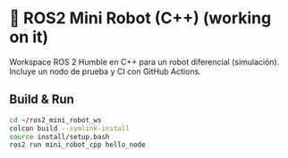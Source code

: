 # 🤖 ROS2 Mini Robot (C++) (working on it)

Workspace ROS 2 Humble en C++ para un robot diferencial (simulación).  
Incluye un nodo de prueba y CI con GitHub Actions.

## Build & Run
```bash
cd ~/ros2_mini_robot_ws
colcon build --symlink-install
source install/setup.bash
ros2 run mini_robot_cpp hello_node
